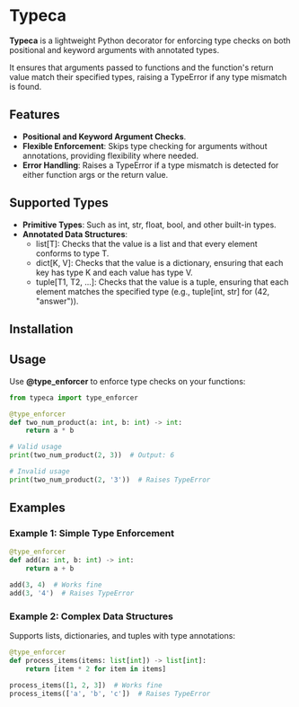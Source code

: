 # Typeca

**Typeca** is a lightweight Python decorator for enforcing type checks on both positional and keyword arguments with annotated types.

It ensures that arguments passed to functions and the function's return value match their specified types, 
raising a TypeError if any type mismatch is found.

## Features
* **Positional and Keyword Argument Checks**.
* **Flexible Enforcement**: Skips type checking for arguments without annotations, providing flexibility where needed.
* **Error Handling**: Raises a TypeError if a type mismatch is detected for either function args or the return value.

## Supported Types
* **Primitive Types**: Such as int, str, float, bool, and other built-in types.
* **Annotated Data Structures**:
    * list[T]: Checks that the value is a list and that every element conforms to type T.
    * dict[K, V]: Checks that the value is a dictionary, ensuring that each key has type K and each value has type V.
    * tuple[T1, T2, ...]: Checks that the value is a tuple, ensuring that each element matches the specified type (e.g., tuple[int, str] for (42, "answer")).

## Installation

## Usage
Use **@type_enforcer** to enforce type checks on your functions:

```python
from typeca import type_enforcer 

@type_enforcer
def two_num_product(a: int, b: int) -> int:
    return a * b

# Valid usage
print(two_num_product(2, 3))  # Output: 6

# Invalid usage
print(two_num_product(2, '3'))  # Raises TypeError
```

## Examples
### Example 1: Simple Type Enforcement

```python
@type_enforcer
def add(a: int, b: int) -> int:
    return a + b

add(3, 4)  # Works fine
add(3, '4')  # Raises TypeError
```

### Example 2: Complex Data Structures

Supports lists, dictionaries, and tuples with type annotations:

```python
@type_enforcer
def process_items(items: list[int]) -> list[int]:
    return [item * 2 for item in items]

process_items([1, 2, 3])  # Works fine
process_items(['a', 'b', 'c'])  # Raises TypeError
```